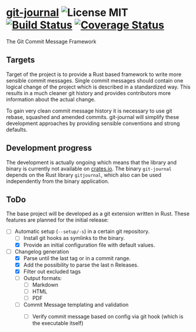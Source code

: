 # [git-journal](https://saschagrunert.github.io/git-journal) ![License MIT](https://img.shields.io/badge/license-MIT-blue.svg) [![Build Status](https://travis-ci.org/saschagrunert/git-journal.svg?branch=master)](https://travis-ci.org/saschagrunert/git-journal)  [![Coverage Status](https://coveralls.io/repos/github/saschagrunert/git-journal/badge.svg?branch=master)](https://coveralls.io/github/saschagrunert/git-journal?branch=master)
The Git Commit Message Framework

## Targets
Target of the project is to provide a Rust based framework to write more sensible commit messages. Single commit
messages should contain one logical change of the project which is described in a standardized way. This results in a
much cleaner git history and provides contributors more information about the actual change.

To gain very clean commit message history it is necessary to use git rebase, squashed and amended commits. git-journal
will simplify these development approaches by providing sensible conventions and strong defaults.

## Development progress
The development is actually ongoing which means that the library and binary is currently not available on
[crates.io](http://crates.io). The binary `git-journal` depends on the Rust library `gitjournal`, which also can be used
independently from the binary application.

## ToDo
The base project will be developed as a git extension written in Rust. These features are planned for the initial
release:

* [ ] Automatic setup (`--setup/-s`) in a certain git repository.
    * [ ] Install git hooks as symlinks to the binary.
    * [x] Provide an initial configuration file with default values.
* [ ] Changelog generation
    * [x] Parse until the last tag or in a commit range.
    * [x] Add the possibility to parse the last n Releases.
    * [x] Filter out excluded tags
    * [ ] Output formats:
        * [ ] Markdown
        * [ ] HTML
        * [ ] PDF
  * [ ] Commit Message templating and validation
    * [ ] Verify commit message based on config via git hook (which is the executable itself)

